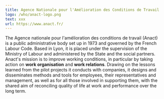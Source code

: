 ```yaml
---
title: Agence Nationale pour l'Amélioration des Conditions de Travail
logo: /who/anact-logo.png
text: xxx
url: https://www.anact.fr/
---
```

The Agence nationale pour l'amélioration des conditions de travail (Anact) is a public administrative body set up in 1973 and governed by the French Labour Code. Based in Lyon, it is placed under the supervision of the Ministry of Labour and administered by the State and the social partners. Anact's mission is to improve working conditions, in particular by taking action on **work organisation** and **work relations**. Drawing on the lessons learned from the pilot projects it conducts with companies, it designs and disseminates methods and tools for employees, their representatives and management, as well as for all those involved in supporting them, with the shared aim of reconciling quality of life at work and performance over the long term.